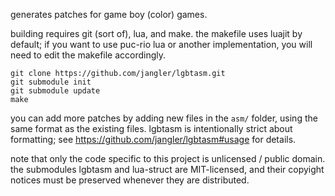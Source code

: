 generates patches for game boy (color) games.

building requires git (sort of), lua, and make. the makefile uses luajit by
default; if you want to use puc-rio lua or another implementation, you will
need to edit the makefile accordingly.

```
git clone https://github.com/jangler/lgbtasm.git
git submodule init
git submodule update
make 
```

you can add more patches by adding new files in the `asm/` folder, using the
same format as the existing files. lgbtasm is intentionally strict about
formatting; see <https://github.com/jangler/lgbtasm#usage> for details.

note that only the code specific to this project is unlicensed / public domain.
the submodules lgbtasm and lua-struct are MIT-licensed, and their copyight
notices must be preserved whenever they are distributed.
